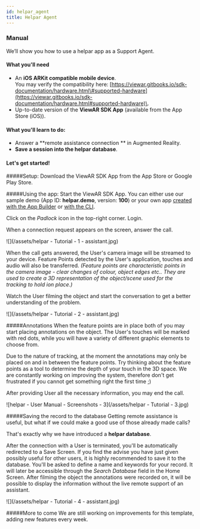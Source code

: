 ```yaml
---
id: helpar_agent
title: Helpar Agent
---
```


### Manual

We’ll show you how to use a helpar app as a Support Agent.

#### What you'll need

- An **iOS ARKit compatible mobile device**.
  <br>You may verify the compatibility here: [https://viewar.gitbooks.io/sdk-documentation/hardware.html\#supported-hardware](https://viewar.gitbooks.io/sdk-documentation/hardware.html#supported-hardware)\.
- Up-to-date version of the **ViewAR SDK App** (available from the App Store (iOS)).

#### What you'll learn to do:

- Answer a **remote assistance connection ** in Augmented Reality.
- **Save a session into the helpar database**.

#### Let's get started!

#####Setup:
Download the ViewAR SDK App from the App Store or Google Play Store.

#####Using the app:
Start the ViewAR SDK App. You can either use our sample demo (App ID: **helpar.demo**, version: **100**) or your own app [created with the App Builder](tutorials/helpar/helpar/create-your-app-with-the-app-builder.md) or [with the CLI](tutorials/helpar/helpar/helpar-cli.md).

Click on the _Padlock_ icon in the top-right corner. Login.

When a connection request appears on the screen, answer the call.

![](/assets/helpar - Tutorial - 1 - assistant.jpg)

When the call gets answered, the User's camera image will be streamed to your device. Feature Points detected by the User's application, touches and audio will also be transferred. _(Feature points are characteristic points in the camera image - clear changes of colour, object edges etc.. They are used to create a 3D representation of the object/scene used for the tracking to hold ion place.)_

Watch the User filming the object and start the conversation to get a better understanding of the problem.

![](/assets/helpar - Tutorial - 2 - assistant.jpg)

#####Annotations
When the feature points are in place both of you may start placing annotations on the object. The User's touches will be marked with red dots, while you will have a variety of different graphic elements to choose from.

Due to the nature of tracking, at the moment the annotations may only be placed on and in between the feature points. Try thinking about the feature points as a tool to determine the depth of your touch in the 3D space. We are constantly working on improving the system, therefore don't get frustrated if you cannot get something right the first time ;)

After providing User all the necessary information, you may end the call.

![helpar - User Manual - Screenshots - 3](/assets/helpar - Tutorial - 3.jpg)

#####Saving the record to the database
Getting remote assistance is useful, but what if we could make a good use of those already made calls?

That's exactly why we have introduced a **helpar database**.

After the connection with a User is terminated, you'll be automatically redirected to a Save Screen. If you find the advise you have just given possibly useful for other users, it is highly recommended to save it to the database. You'll be asked to define a name and keywords for your record. It will later be accessible through the _Search Database_ field in the Home Screen. After filming the object the annotations were recorded on, it will be possible to display the information without the live remote support of an assistant.

![](/assets/helpar - Tutorial - 4 - assistant.jpg)

#####More to come
We are still working on improvements for this template, adding new features every week.
